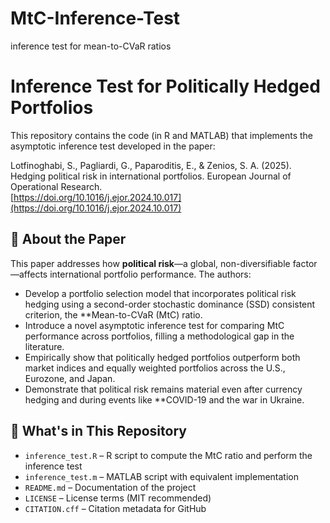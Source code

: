 # MtC-Inference-Test
inference test for mean-to-CVaR ratios

# Inference Test for Politically Hedged Portfolios

This repository contains the code (in R and MATLAB) that implements the asymptotic inference test developed in the paper:

Lotfinoghabi, S., Pagliardi, G., Paparoditis, E., & Zenios, S. A. (2025).  
Hedging political risk in international portfolios. European Journal of Operational Research.  
[https://doi.org/10.1016/j.ejor.2024.10.017](https://doi.org/10.1016/j.ejor.2024.10.017)



## 📄 About the Paper

This paper addresses how **political risk**—a global, non-diversifiable factor—affects international portfolio performance. The authors:

- Develop a portfolio selection model that incorporates political risk hedging using a second-order stochastic dominance (SSD) consistent criterion, the **Mean-to-CVaR (MtC) ratio.
- Introduce a novel asymptotic inference test for comparing MtC performance across portfolios, filling a methodological gap in the literature.
- Empirically show that politically hedged portfolios outperform both market indices and equally weighted portfolios across the U.S., Eurozone, and Japan.
- Demonstrate that political risk remains material even after currency hedging and during events like **COVID-19 and the war in Ukraine.





## 📂 What's in This Repository

- `inference_test.R` – R script to compute the MtC ratio and perform the inference test  
- `inference_test.m` – MATLAB script with equivalent implementation  
- `README.md` – Documentation of the project  
- `LICENSE` – License terms (MIT recommended)  
- `CITATION.cff` – Citation metadata for GitHub



